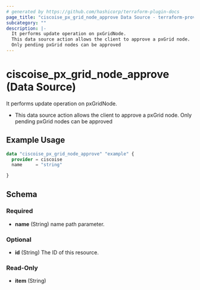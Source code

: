 ```yaml
---
# generated by https://github.com/hashicorp/terraform-plugin-docs
page_title: "ciscoise_px_grid_node_approve Data Source - terraform-provider-ciscoise"
subcategory: ""
description: |-
  It performs update operation on pxGridNode.
  This data source action allows the client to approve a pxGrid node.
  Only pending pxGrid nodes can be approved
---
```


# ciscoise_px_grid_node_approve (Data Source)

It performs update operation on pxGridNode.

- This data source action allows the client to approve a pxGrid node.
Only pending pxGrid nodes can be approved

## Example Usage

```terraform
data "ciscoise_px_grid_node_approve" "example" {
  provider = ciscoise
  name     = "string"

}
```

<!-- schema generated by tfplugindocs -->
## Schema

### Required

- **name** (String) name path parameter.

### Optional

- **id** (String) The ID of this resource.

### Read-Only

- **item** (String)


